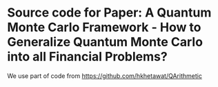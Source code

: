# Source code for Paper: A Quantum Monte Carlo Framework - How to Generalize Quantum Monte Carlo into all Financial Problems?
We use part of code from https://github.com/hkhetawat/QArithmetic
